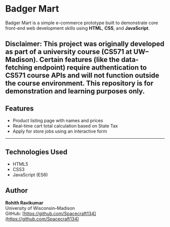 # Badger Mart

Badger Mart is a simple e-commerce prototype built to demonstrate core front-end web development skills using **HTML**, **CSS**, and **JavaScript**. 

 **Disclaimer:** This project was originally developed as part of a university course (CS571 at UW–Madison). Certain features (like the data-fetching endpoint) require authentication to CS571 course APIs and will **not function outside the course environment**. This repository is for **demonstration and learning purposes only**.
---

## Features

- Product listing page with names and prices
- Real-time cart total calculation based on State Tax
- Apply for store jobs using an interactive form

---

## Technologies Used

- HTML5
- CSS3
- JavaScript (ES6)

## Author

**Rohith Ravikumar**  
University of Wisconsin–Madison  
GitHub: [https://github.com/Spacecraft134](https://github.com/Spacecraft134)
